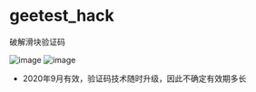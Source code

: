 ﻿# geetest_hack

破解滑块验证码

![image](https://i.loli.net/2020/09/19/tCcM4UmVsbvadhe.gif)
![image](https://i.loli.net/2020/09/19/zKyW1HISNTbdZif.png)

- 2020年9月有效，验证码技术随时升级，因此不确定有效期多长
